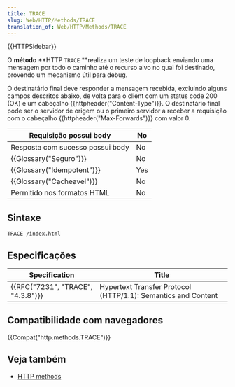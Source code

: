 ```yaml
---
title: TRACE
slug: Web/HTTP/Methods/TRACE
translation_of: Web/HTTP/Methods/TRACE
---
```

{{HTTPSidebar}}

O **método** **HTTP `TRACE` **realiza um teste de loopback enviando uma mensagem por todo o caminho até o recurso alvo no qual foi destinado, provendo um mecanismo útil para debug.

O destinatário final deve responder a mensagem recebida, excluindo alguns campos descritos abaixo, de volta para o client com um status code 200 (OK) e um cabeçalho {{httpheader("Content-Type")}}. O destinatário final pode ser o servidor de origem ou o primeiro servidor a receber a requisição com o cabeçalho {{httpheader("Max-Forwards")}} com valor 0.

| Requisição possui body               | No  |
| ------------------------------------ | --- |
| Resposta com sucesso possui body     | No  |
| {{Glossary("Seguro")}}         | No  |
| {{Glossary("Idempotent")}} | Yes |
| {{Glossary("Cacheavel")}}     | No  |
| Permitido nos formatos HTML          | No  |

## Sintaxe

    TRACE /index.html

## Especificações

| Specification                                | Title                                                         |
| -------------------------------------------- | ------------------------------------------------------------- |
| {{RFC("7231", "TRACE", "4.3.8")}} | Hypertext Transfer Protocol (HTTP/1.1): Semantics and Content |

## Compatibilidade com navegadores

{{Compat("http.methods.TRACE")}}

## Veja também

- [HTTP methods](/pt-BR/docs/Web/HTTP/Methods)
